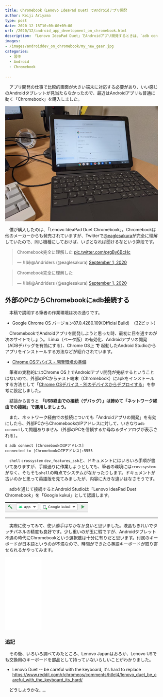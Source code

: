 ```yaml
---
title: Chromebook（Lenovo IdeaPad Duet）でAndroidアプリ開発
author: Keiji Ariyama
type: post
date: 2020-12-15T10:00:00+09:00
url: /2020/12/android_app_development_on_chromebook.html
description: 「Lenovo IdeaPad Duet」でAndroidアプリ開発するときは、`adb connect`するのが一番早いという話。
images:
- /images/androiddev_on_chromebook/my_new_gear.jpg
categories:
  - 習作
  - Android
  - Chromebook

---
```


　アプリ開発の仕事で比較的画面が大きい端末に対応する必要があり、いい感じのAndroidタブレットが見当たらなかったので、最近はAndroidアプリも普通に動く「Chromebook」を購入しました。

![My new gear...](/images/androiddev_on_chromebook/my_new_gear.jpg)

<!--more-->

　僕が購入したのは、「Lenovo IdeaPad Duet Chromebook」。Chromebookは他のメーカーからも発売されていますが、Twitterで[@eaglesakura](https://twitter.com/eaglesakura)が完全に理解していたので、同じ機種にしておけば、いざとなれば聞けるなという算段です。

<blockquote class="twitter-tweet"><p lang="ja" dir="ltr">Chromebook完全に理解した <a href="https://t.co/prgBy6BcHc">pic.twitter.com/prgBy6BcHc</a></p>&mdash; 川峠@Andriders (@eaglesakura) <a href="https://twitter.com/eaglesakura/status/1300752310725869570?ref_src=twsrc%5Etfw">September 1, 2020</a></blockquote> <script async src="https://platform.twitter.com/widgets.js" charset="utf-8"></script>

<blockquote class="twitter-tweet"><p lang="ja" dir="ltr">Chromebook完全に理解した</p>&mdash; 川峠@Andriders (@eaglesakura) <a href="https://twitter.com/eaglesakura/status/1300772791944228866?ref_src=twsrc%5Etfw">September 1, 2020</a></blockquote> <script async src="https://platform.twitter.com/widgets.js" charset="utf-8"></script>

## 外部のPCからChromebookにadb接続する

　本稿で説明する筆者の作業環境は次の通りです。

 * Google Chrome OS バージョン87.0.4280.109(Official Build)　（32ビット）

　ChromebookでAndroidアプリを開発しようと思った時、最初に目を通すのが次のサイトでしょう。
Linux（ベータ版）の有効化、Androidアプリの開発（ADBデバッグを有効にする）、Chrome OS上 **で** 起動したAndroid Studioからアプリをインストールする方法などが紹介されています。

 * [Chrome OSデバイス - 開発環境の準備](https://developer.android.com/topic/arc/development-environment?hl=ja)

　筆者の実務的にはChrome OS上でAndroidアプリ開発が完結するということはないので、外部のPCからテスト端末（Chromebook）にapkをインストールする方法として「[Chrome OSデバイス - 別のデバイスからデプロイする](https://developer.android.com/topic/arc/development-environment?hl=ja#deploy_from_another_device)」を参考に設定しました。

　結論から言うと **「USB経由での接続（デバッグ）」は諦めて「ネットワーク経由での接続」で運用しましょう。**

　また、ネットワーク経由での接続についても「Androidアプリの開発」を有効にしたら、外部PCからChromebookのIPアドレスに対して、いきなり`adb connect`して問題ありません（外部のPCを信頼するか尋ねるダイアログが表示される）。

```
$ adb connect [ChromebookのIPアドレス]
connected to [ChromebookのIPアドレス]:5555
```

　`shell` `crossystem` `dev_features_ssh`と、ドキュメントにはいろいろ手順が書いてありますが、手順通りに作業しようとしても、筆者の環境には`crosssystem`がなく、そもそも`shell`の時点でシステムがなかったりします。ドキュメントが古いのかと思って英語版を見てみましたが、内容に大きな違いはなさそうです。

　adbを通じて接続するとAndroid Studioは「Lenovo IdeaPad Duet Chromebook」を「Google kukui」として認識します。

![google_kukui](/images/androiddev_on_chromebook/google_kukui.png)

----

　実際に使ってみて、使い勝手はなかなか良いと思いました。液晶もきれいでタッチパネルの精度も良好です。少し重いのが玉に瑕ですが、Androidタブレット不遇の時代にChromebookという選択肢は十分に有りだと思います。付属のキーボードが日本語というのが不満なので、時間ができたら英語キーボードが取り寄せられるかやってみます。

<iframe style="width:120px;height:240px;" marginwidth="0" marginheight="0" scrolling="no" frameborder="0" src="//rcm-fe.amazon-adsystem.com/e/cm?lt1=_blank&bc1=000000&IS2=1&bg1=FFFFFF&fc1=000000&lc1=0000FF&t=keijiariyama-22&language=ja_JP&o=9&p=8&l=as4&m=amazon&f=ifr&ref=as_ss_li_til&asins=B08CCWGJDY&linkId=25d7ebff0a600f37ce654c7a6d2eff0f"></iframe>

### 追記
　その後、いろいろ調べてみたところ、Lenovo Japanはおろか、Lenovo USでも交換用のキーボードを部品として持っていないらしいことがわかりました。

 * Lenovo Duet -- be careful with the keyboard, it's hard to replace<br>https://www.reddit.com/r/chromeos/comments/htlel4/lenovo_duet_be_careful_with_the_keyboard_its_hard/

　どうしようかな……
